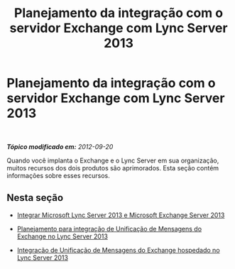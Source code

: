 ﻿---
title: Planejamento da integração com o servidor Exchange com Lync Server 2013
TOCTitle: Planejamento da integração com o servidor Exchange com Lync Server 2013
ms:assetid: 75152a25-f3cd-4134-9be7-7a0e6c5d0ed8
ms:mtpsurl: https://technet.microsoft.com/pt-br/library/JJ688094(v=OCS.15)
ms:contentKeyID: 49886264
ms.date: 05/19/2016
mtps_version: v=OCS.15
ms.translationtype: HT
---

# Planejamento da integração com o servidor Exchange com Lync Server 2013

 

_**Tópico modificado em:** 2012-09-20_

Quando você implanta o Exchange e o Lync Server em sua organização, muitos recursos dos dois produtos são aprimorados. Esta seção contém informações sobre esses recursos.

## Nesta seção

  - [Integrar Microsoft Lync Server 2013 e Microsoft Exchange Server 2013](lync-server-2013-integrating-with-microsoft-exchange-server-2013.md)

  - [Planejamento para integração de Unificação de Mensagens do Exchange no Lync Server 2013](lync-server-2013-planning-for-exchange-unified-messaging-integration.md)

  - [Integração de Unificação de Mensagens do Exchange hospedado no Lync Server 2013](lync-server-2013-hosted-exchange-unified-messaging-integration.md)

